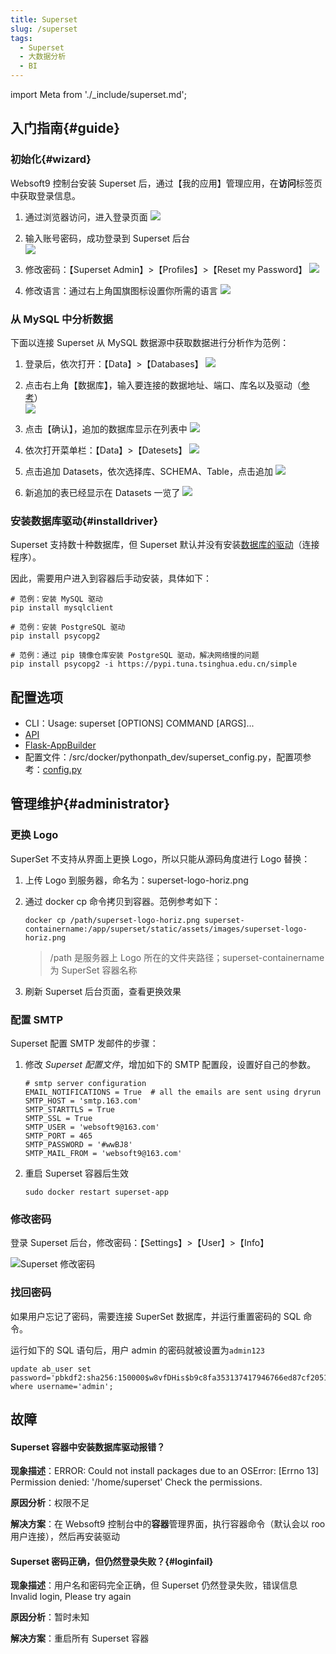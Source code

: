 ```yaml
---
title: Superset
slug: /superset
tags:
  - Superset
  - 大数据分析
  - BI
---
```


import Meta from './_include/superset.md';

<Meta name="meta" />

## 入门指南{#guide}

### 初始化{#wizard}

Websoft9 控制台安装 Superset 后，通过【我的应用】管理应用，在**访问**标签页中获取登录信息。  

1. 通过浏览器访问，进入登录页面 
   ![](https://libs.websoft9.com/Websoft9/DocsPicture/en/superset/superset-login-websoft9.png)

2. 输入账号密码，成功登录到 Superset 后台  
   ![](https://libs.websoft9.com/Websoft9/DocsPicture/en/superset/superset-console-websoft9.png)

3. 修改密码：【Superset Admin】>【Profiles】>【Reset my Password】
   ![](https://libs.websoft9.com/Websoft9/DocsPicture/en/superset/superset-resetpw-websoft9.png)

4. 修改语言：通过右上角国旗图标设置你所需的语言
   ![](https://libs.websoft9.com/Websoft9/DocsPicture/en/superset/superset-setlanguagech-websoft9.png)


### 从 MySQL 中分析数据

下面以连接 Superset 从 MySQL 数据源中获取数据进行分析作为范例：

1. 登录后，依次打开：【Data】>【Databases】
   ![](https://libs.websoft9.com/Websoft9/DocsPicture/en/superset/superset-database-websoft9.png)

2. 点击右上角【数据库】，输入要连接的数据地址、端口、库名以及驱动（[参考](https://docs.sqlalchemy.org/en/13/core/engines.html)）  
   ![](https://libs.websoft9.com/Websoft9/DocsPicture/en/superset/superset-connect-websoft9.png)

3. 点击【确认】，追加的数据库显示在列表中
   ![](https://libs.websoft9.com/Websoft9/DocsPicture/en/superset/superset-connect-websoft9.png)

4. 依次打开菜单栏：【Data】>【Datesets】
   ![](https://libs.websoft9.com/Websoft9/DocsPicture/en/superset/superset-dataset-websoft9.png)

5. 点击追加 Datasets，依次选择库、SCHEMA、Table，点击追加
   ![](https://libs.websoft9.com/Websoft9/DocsPicture/en/superset/superset-selecttable-websoft9.png)

6. 新追加的表已经显示在 Datasets 一览了
   ![](https://libs.websoft9.com/Websoft9/DocsPicture/en/superset/superset-datalist-websoft9.png)

### 安装数据库驱动{#installdriver}

Superset 支持数十种数据库，但 Superset 默认并没有安装[数据库的驱动](https://superset.apache.org/docs/databases/installing-database-drivers)（连接程序）。

因此，需要用户进入到容器后手动安装，具体如下： 

```
# 范例：安装 MySQL 驱动
pip install mysqlclient

# 范例：安装 PostgreSQL 驱动
pip install psycopg2

# 范例：通过 pip 镜像仓库安装 PostgreSQL 驱动，解决网络慢的问题
pip install psycopg2 -i https://pypi.tuna.tsinghua.edu.cn/simple
```

## 配置选项

- CLI：Usage: superset [OPTIONS] COMMAND [ARGS]...
- [API](https://superset.apache.org/docs/api) 
- [Flask-AppBuilder](https://flask-appbuilder.readthedocs.io/en/latest/security.html#supported-authentication-types)
- 配置文件：/src/docker/pythonpath_dev/superset_config.py，配置项参考：[config.py](https://github.com/apache/superset/blob/master/superset/config.py)

## 管理维护{#administrator}

### 更换 Logo

SuperSet 不支持从界面上更换 Logo，所以只能从源码角度进行 Logo 替换：

1. 上传 Logo 到服务器，命名为：superset-logo-horiz.png

2. 通过 docker cp 命令拷贝到容器。范例参考如下：

   ```
   docker cp /path/superset-logo-horiz.png superset-containername:/app/superset/static/assets/images/superset-logo-horiz.png
   ```

   > /path 是服务器上 Logo 所在的文件夹路径；superset-containername 为 SuperSet 容器名称

3. 刷新 Superset 后台页面，查看更换效果

### 配置 SMTP

Superset 配置 SMTP 发邮件的步骤：

1. 修改 *Superset 配置文件*，增加如下的 SMTP 配置段，设置好自己的参数。

   ```
   # smtp server configuration
   EMAIL_NOTIFICATIONS = True  # all the emails are sent using dryrun
   SMTP_HOST = 'smtp.163.com'
   SMTP_STARTTLS = True
   SMTP_SSL = True
   SMTP_USER = 'websoft9@163.com'
   SMTP_PORT = 465
   SMTP_PASSWORD = '#wwBJ8'
   SMTP_MAIL_FROM = 'websoft9@163.com'
   ```

2. 重启 Superset 容器后生效
   ```
   sudo docker restart superset-app
   ```

### 修改密码

登录 Superset 后台，修改密码：【Settings】>【User】>【Info】

![Superset 修改密码](https://libs.websoft9.com/Websoft9/DocsPicture/en/superset/superset-resetpw-websoft9.png)

### 找回密码

如果用户忘记了密码，需要连接 SuperSet 数据库，并运行重置密码的 SQL 命令。  

运行如下的 SQL 语句后，用户 admin 的密码就被设置为`admin123`

   ```
   update ab_user set password='pbkdf2:sha256:150000$w8vfDHis$b9c8fa353137417946766ed87cf20510da7e1e3a7b79eef37426330abef552bf' where username='admin';
   ```

## 故障

#### Superset 容器中安装数据库驱动报错？

**现象描述**：ERROR: Could not install packages due to an OSError: [Errno 13] Permission denied: '/home/superset'
Check the permissions.

**原因分析**：权限不足

**解决方案**：在 Websoft9 控制台中的**容器**管理界面，执行容器命令（默认会以 roo 用户连接），然后再安装驱动

#### Superset 密码正确，但仍然登录失败？{#loginfail}

**现象描述**：用户名和密码完全正确，但 Superset 仍然登录失败，错误信息 Invalid login, Please try again

**原因分析**：暂时未知

**解决方案**：重启所有 Superset 容器